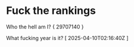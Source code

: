# Fuck the rankings

Who the hell am I?
{ 29707140 }

What fucking year is it?
[ 2025-04-10T02:16:40Z ]
